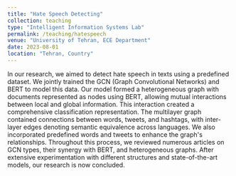 ```yaml
---
title: "Hate Speech Detecting"
collection: teaching
type: "Intelligent Information Systems Lab"
permalink: /teaching/hatespeech
venue: "University of Tehran, ECE Department"
date: 2023-08-01
location: "Tehran, Country"
---
```


In our research, we aimed to detect hate speech in texts using a predefined dataset. We jointly trained the GCN (Graph Convolutional Networks) and BERT to model this data. Our model formed a heterogeneous graph with documents represented as nodes using BERT, allowing mutual interactions between local and global information. This interaction created a comprehensive classification representation. The multilayer graph contained connections between words, tweets, and hashtags, with inter-layer edges denoting semantic equivalence across languages. We also incorporated predefined words and tweets to enhance the graph's relationships. Throughout this process, we reviewed numerous articles on GCN types, their synergy with BERT, and heterogeneous graphs. After extensive experimentation with different structures and state-of-the-art models, our research is now concluded.
